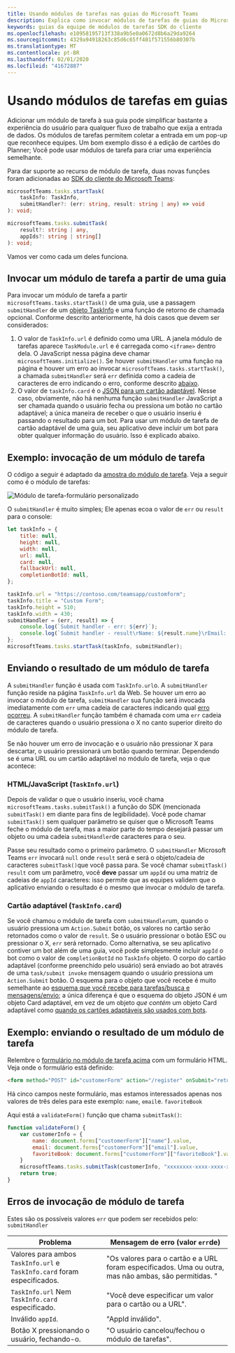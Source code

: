 ```yaml
---
title: Usando módulos de tarefas nas guias do Microsoft Teams
description: Explica como invocar módulos de tarefas de guias do Microsoft Teams usando o SDK do cliente do Microsoft Teams.
keywords: guias da equipe de módulos de tarefas SDK do cliente
ms.openlocfilehash: e10958195713f338a9b5e0a0672d8b6a29da9264
ms.sourcegitcommit: 4329a94918263c85d6c65ff401f571556b80307b
ms.translationtype: MT
ms.contentlocale: pt-BR
ms.lasthandoff: 02/01/2020
ms.locfileid: "41672887"
---
```

# <a name="using-task-modules-in-tabs"></a>Usando módulos de tarefas em guias

Adicionar um módulo de tarefa à sua guia pode simplificar bastante a experiência do usuário para qualquer fluxo de trabalho que exija a entrada de dados. Os módulos de tarefas permitem coletar a entrada em um pop-up que reconhece equipes. Um bom exemplo disso é a edição de cartões do Planner; Você pode usar módulos de tarefa para criar uma experiência semelhante.

Para dar suporte ao recurso de módulo de tarefa, duas novas funções foram adicionadas ao [SDK do cliente do Microsoft Teams](/javascript/api/overview/msteams-client):

```typescript
microsoftTeams.tasks.startTask(
    taskInfo: TaskInfo,
    submitHandler?: (err: string, result: string | any) => void
): void;

microsoftTeams.tasks.submitTask(
    result?: string | any,
    appIds?: string | string[]
): void;
```

Vamos ver como cada um deles funciona.

## <a name="invoking-a-task-module-from-a-tab"></a>Invocar um módulo de tarefa a partir de uma guia

Para invocar um módulo de tarefa a partir `microsoftTeams.tasks.startTask()` de uma guia, use a passagem `submitHandler` de um [objeto TaskInfo](~/task-modules-and-cards/what-are-task-modules.md#the-taskinfo-object) e uma função de retorno de chamada opcional. Conforme descrito anteriormente, há dois casos que devem ser considerados:

1. O valor de `TaskInfo.url` é definido como uma URL. A janela módulo de tarefas aparece `TaskModule.url` e é carregada como `<iframe>` dentro dela. O JavaScript nessa página deve chamar `microsoftTeams.initialize()`. Se houver `submitHandler` uma função na página e houver um erro ao invocar `microsoftTeams.tasks.startTask()`, a chamada `submitHandler` será `err` definida como a cadeia de caracteres de erro indicando o erro, conforme descrito [abaixo](#task-module-invocation-errors).
1. O valor de `taskInfo.card` é o [JSON para um cartão adaptável](~/task-modules-and-cards/what-are-task-modules.md#adaptive-card-or-adaptive-card-bot-card-attachment). Nesse caso, obviamente, não há nenhuma função `submitHandler` JavaScript a ser chamada quando o usuário fecha ou pressiona um botão no cartão adaptável; a única maneira de receber o que o usuário inseriu é passando o resultado para um bot. Para usar um módulo de tarefa de cartão adaptável de uma guia, seu aplicativo deve incluir um bot para obter qualquer informação do usuário. Isso é explicado abaixo.

## <a name="example-invoking-a-task-module"></a>Exemplo: invocação de um módulo de tarefa

O código a seguir é adaptado da [amostra do módulo de tarefa](~/task-modules-and-cards/what-are-task-modules.md#task-module-samples). Veja a seguir como é o módulo de tarefas:

![Módulo de tarefa-formulário personalizado](~/assets/images/task-module/task-module-custom-form.png)

O `submitHandler` é muito simples; Ele apenas ecoa o valor de `err` ou `result` para o console:

```javascript
let taskInfo = {
    title: null,
    height: null,
    width: null,
    url: null,
    card: null,
    fallbackUrl: null,
    completionBotId: null,
};

taskInfo.url = "https://contoso.com/teamsapp/customform";
taskInfo.title = "Custom Form";
taskInfo.height = 510;
taskInfo.width = 430;
submitHandler = (err, result) => {
    console.log(`Submit handler - err: ${err}`);
    console.log(`Submit handler - result\rName: ${result.name}\rEmail: ${result.email}\rFavorite book: ${result.favoriteBook}`);
};
microsoftTeams.tasks.startTask(taskInfo, submitHandler);
```

## <a name="submitting-the-result-of-a-task-module"></a>Enviando o resultado de um módulo de tarefa

A `submitHandler` função é usada com `TaskInfo.url`o. A `submitHandler` função reside na página `TaskInfo.url` da Web. Se houver um erro ao invocar o módulo de tarefa, `submitHandler` sua função será invocada imediatamente com `err` uma cadeia de caracteres indicando qual [erro ocorreu](#task-module-invocation-errors). A `submitHandler` função também é chamada com uma `err` cadeia de caracteres quando o usuário pressiona o X no canto superior direito do módulo de tarefa.

Se não houver um erro de invocação e o usuário não pressionar X para descartar, o usuário pressionará um botão quando terminar. Dependendo se é uma URL ou um cartão adaptável no módulo de tarefa, veja o que acontece:

### <a name="htmljavascript-taskinfourl"></a>HTML/JavaScript (`TaskInfo.url`)

Depois de validar o que o usuário inseriu, você chama `microsoftTeams.tasks.submitTask()` a função do SDK (mencionada `submitTask()` em diante para fins de legibilidade). Você pode chamar `submitTask()` sem qualquer parâmetro se quiser que o Microsoft Teams feche o módulo de tarefa, mas a maior parte do tempo desejará passar um objeto ou uma cadeia `submitHandler`de caracteres para o seu.

Passe seu resultado como o primeiro parâmetro. O `submitHandler` Microsoft Teams `err` invocará `null` onde `result` será e será o objeto/cadeia de caracteres `submitTask()`que você passa para. Se você chamar `submitTask()` `result` com um parâmetro, você **deve** passar um `appId` ou uma matriz de cadeias de `appId` caracteres: isso permite que as equipes validem que o aplicativo enviando o resultado é o mesmo que invocar o módulo de tarefa.

### <a name="adaptive-card-taskinfocard"></a>Cartão adaptável (`TaskInfo.card`)

Se você chamou o módulo de tarefa com `submitHandler`um, quando o usuário pressiona um `Action.Submit` botão, os valores no cartão serão retornados como o valor de `result`. Se o usuário pressionar o botão ESC ou pressionar o X, `err` será retornado. Como alternativa, se seu aplicativo contiver um bot além de uma guia, você pode simplesmente incluir `appId` o bot como o valor de `completionBotId` no `TaskInfo` objeto. O corpo do cartão adaptável (conforme preenchido pelo usuário) será enviado ao bot através de uma `task/submit invoke` mensagem quando o usuário pressiona um `Action.Submit` botão. O esquema para o objeto que você recebe é muito semelhante ao [esquema que você recebe para tarefas/busca e mensagens/envio](~/task-modules-and-cards/task-modules/task-modules-bots.md#payload-of-taskfetch-and-tasksubmit-messages); a única diferença é que o esquema do objeto JSON é um objeto Card adaptável, em vez de um objeto *que contém* um objeto Card adaptável como [quando os cartões adaptáveis são usados com bots](~/task-modules-and-cards/task-modules/task-modules-bots.md#payload-of-taskfetch-and-tasksubmit-messages).

## <a name="example-submitting-the-result-of-a-task-module"></a>Exemplo: enviando o resultado de um módulo de tarefa

Relembre o [formulário no módulo de tarefa acima](#example-invoking-a-task-module) com um formulário HTML. Veja onde o formulário está definido:

```html
<form method="POST" id="customerForm" action="/register" onSubmit="return validateForm()">
```

Há cinco campos neste formulário, mas estamos interessados apenas nos valores de três deles para este exemplo: `name`, `email`e. `favoriteBook`

Aqui está a `validateForm()` função que chama `submitTask()`:

```javascript
function validateForm() {
    var customerInfo = {
        name: document.forms["customerForm"]["name"].value,
        email: document.forms["customerForm"]["email"].value,
        favoriteBook: document.forms["customerForm"]["favoriteBook"].value
    }
    microsoftTeams.tasks.submitTask(customerInfo, "xxxxxxxx-xxxx-xxxx-xxxx-xxxxxxxxxxxx");
    return true;
}
```

## <a name="task-module-invocation-errors"></a>Erros de invocação de módulo de tarefa

Estes são os possíveis valores `err` que podem ser recebidos pelo: `submitHandler`

| Problema | Mensagem de erro (valor `err`de) |
| ------- | ------------------------------ |
| Valores para ambos `TaskInfo.url` e `TaskInfo.card` foram especificados. | "Os valores para o cartão e a URL foram especificados. Uma ou outra, mas não ambas, são permitidas. " |
| `TaskInfo.url` Nem `TaskInfo.card` especificado. | "Você deve especificar um valor para o cartão ou a URL". |
| Inválido `appId`. | "AppId inválido". |
| Botão X pressionando o usuário, fechando-o. | "O usuário cancelou/fechou o módulo de tarefas". |
